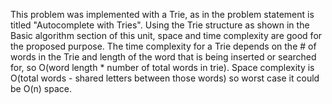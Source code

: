 This problem was implemented with a Trie, as in the problem statement is titled "Autocomplete with Tries". Using the Trie structure as shown in the Basic algorithm section of this unit, space and time complexity are good for the proposed purpose. The time complexity for a Trie depends on the # of words in the Trie and length of the word that is being inserted or searched for, so O(word length * number of total words in trie). Space complexity is O(total words - shared letters between those words) so worst case it could be O(n) space. 
